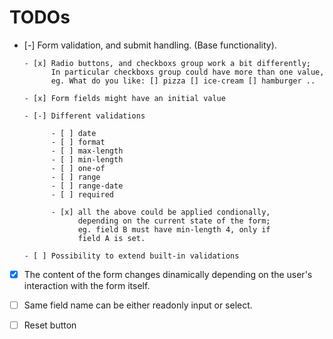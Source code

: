 # TODOs

* [-] Form validation, and submit handling. (Base functionality).

      - [x] Radio buttons, and checkboxs group work a bit differently;
            In particular checkboxs group could have more than one value,
            eg. What do you like: [] pizza [] ice-cream [] hamburger ..

      - [x] Form fields might have an initial value

      - [-] Different validations

            - [ ] date
            - [ ] format
            - [ ] max-length
            - [ ] min-length
            - [ ] one-of
            - [ ] range
            - [ ] range-date
            - [ ] required

            - [x] all the above could be applied condionally,
                  depending on the current state of the form;
                  eg. field B must have min-length 4, only if
                  field A is set.

      - [ ] Possibility to extend built-in validations

* [x] The content of the form changes dinamically depending on the 
      user's interaction with the form itself.

* [ ] Same field name can be either readonly input or select.

* [ ] Reset button


